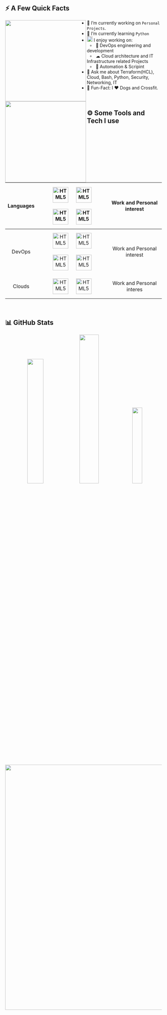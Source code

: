 ## ⚡️ A Few Quick Facts

<div>
<img align="left" height="260vh" src="https://media2.giphy.com/media/v1.Y2lkPTc5MGI3NjExZjIyNHZjenFhOXk1MXo5cm9oY3VvMDN5OXlseThoanlyY3BpeGozNiZlcD12MV9pbnRlcm5hbF9naWZfYnlfaWQmY3Q9Zw/UFGj6EYw5JhMQ/giphy.gif">
<img align="left" height="260vh" src="https://upload.wikimedia.org/wikipedia/commons/3/3d/1_120_transparent.png">
</div>

- 🔭 I’m currently working on `Personal Projects`.
- 🌱 I’m currently learning `Python` 
- <img src="https://media.giphy.com/media/WUlplcMpOCEmTGBtBW/giphy.gif" width="18">  I enjoy working on:<br>
&nbsp; ∘ &nbsp; 🥷 DevOps engineering and development<br>
&nbsp; ∘ &nbsp; ☁ Cloud architecture and IT Infrastructure related Projects<br>
&nbsp; ∘ &nbsp; 🤖 Automation & Scripint<br>
- 💬 Ask me about Terraform(HCL), Cloud, Bash, Python, Security, Networking, IT
- 🎉 Fun-Fact: I ❤️ Dogs and Crossfit.
  
<br>

## ⚙️ Some Tools and Tech I use

| Languages | <img style="margin: 10px" src="https://www.svgrepo.com/show/373999/powershell2.svg" alt="HTML5" height="50" /> <img style="margin: 10px" src="https://www.svgrepo.com/show/452091/python.svg" alt="HTML5" height="50" /> <img style="margin: 10px" src="https://www.svgrepo.com/show/508897/bash02.svg" alt="HTML5" height="50" /> <img style="margin: 10px" src="https://www.svgrepo.com/show/448253/terraform.svg" alt="HTML5" height="50" /> | Work and Personal interest
| :---: | :---: | :---: |
| DevOps | <img style="margin: 10px" src="https://www.svgrepo.com/show/376331/kubernetes.svg" alt="HTML5" height="50" />  <img style="margin: 10px" src="https://www.svgrepo.com/show/448236/linux.svg" alt="HTML5" height="50" /> <img style="margin: 10px" src="https://www.svgrepo.com/show/448221/docker.svg" alt="HTML5" height="50" /> <img style="margin: 10px" src="https://www.svgrepo.com/show/448253/terraform.svg" alt="HTML5" height="50" /> | Work and Personal interest
| Clouds | <img style="margin: 10px" src="https://www.svgrepo.com/show/448223/gcp.svg" alt="HTML5" height="50" /> <img style="margin: 10px" src="https://www.svgrepo.com/show/376356/aws.svg" alt="HTML5" height="50" /> | Work and Personal interes

<br>

## 📊 GitHub Stats

<p align="center">
  <img src="https://github-readme-stats.vercel.app/api?username=danielyaba&theme=dark&hide_border=false&include_all_commits=false&count_private=true" width="32%">
  <img src="https://github-readme-streak-stats.herokuapp.com/?user=danielyaba&theme=dark&hide_border=false" width="35%">
  <img src="https://github-readme-stats.vercel.app/api/top-langs/?username=danielyaba&theme=dark&hide_border=false&include_all_commits=false&count_private=true&layout=compact" width="25%">
</p>

<p align="center">
  <img src="https://github-profile-trophy.vercel.app/?username=danielyaba&theme=dark&no-frame=false&no-bg=false&margin-w=4&rank=-C" width="786">
</p>
